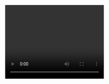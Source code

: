 
<video width="320" height="240" controls>
  <source src="robothead 1.mp4" type="video/mp4">
</video>
